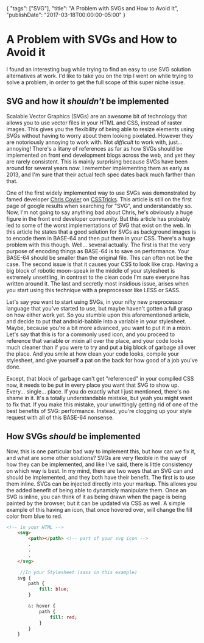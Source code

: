 <meta>
{
    "tags": ["SVG"],
    "title": "A Problem with SVGs and How to Avoid It",
    "publishDate": "2017-03-18T00:00:00-05:00"
}
</meta>

# A Problem with SVGs and How to Avoid it

I found an interesting bug while trying to find an easy to use SVG solution alternatives at work. I'd like to take you on the trip I went on while trying to solve a problem, in order to get the full scope of this super niche issue.

## SVG and how it *shouldn't* be implemented

Scalable Vector Graphics (SVGs) are an awesome bit of technology that allows you to use vector files in your HTML and CSS, instead of raster images. This gives you the flexibility of being able to resize elements using SVGs without having to worry about them looking pixelated. However they are notoriously annoying to work with. Not *difficult* to work with, just... annoying! There's a litany of references as far as how SVGs should be implemented on front end development blogs across the web, and yet they are rarely consistent. This is mainly surprising because SVGs have been around for several years now. I remember implementing them as early as 2013, and I'm sure that their actual tech spec dates back much farther than that.

One of the first widely implemented way to use SVGs was demonstrated by famed developer [Chris Coyier](https://twitter.com/chriscoyier) on [CSSTricks](https://css-tricks.com/using-svg/). This article is still on the first page of google results when searching for "SVG", and understandably so. Now, I'm not going to say anything bad about Chris, he's obviously a huge figure in the front end developer community. But this article has probably led to some of the worst implementations of SVG that exist on the web. In this article he states that a good solution for SVGs as background images is to encode them in BASE-64 and then put them in your CSS. There's a huge problem with this though. Well... several actually. The first is that the very purpose of encoding things as BASE-64 is to save on performance. Your BASE-64 should be smaller than the original file. This can often not be the case. The second issue is that it causes your CSS to look like crap. Having a big block of robotic moon-speak in the middle of your stylesheet is extremely unsettling, in contrast to the clean code I'm sure everyone has written around it. The last and secretly most insidious issue, arises when you start using this technique with a preprocessor like LESS or SASS.

Let's say you want to start using SVGs, in your nifty new preprocessor language that you've started to use, but maybe haven't gotten a full grasp on how either work yet. So you stumble upon this aforementioned article, and decide to put that android-babble into a variable in your stylesheet. Maybe, because you're a bit more advanced, you want to put it in a mixin. Let's say that this is for a commonly used icon, and you proceed to reference that variable or mixin all over the place, and your code looks much cleaner than if you were to try and put a big block of garbage all over the place. And you smile at how clean your code looks, compile your stylesheet, and give yourself a pat on the back for how good of a job you've done.

Except, that block of garbage can't get "referenced" in your compiled CSS now, it needs to be put in every place you want that SVG to show up. Every... single... place. If you do exactly what I just mentioned, there's no shame in it. It's a totally understandable mistake, but yeah you might want to fix that. If you make this mistake, your unwittingly getting rid of one of the best benefits of SVG: performance. Instead, you're clogging up your style request with all of this BASE-64 nonsense.

## How SVGs *should* be implemented

Now, this is one particular bad way to implement this, but how can we fix it, and what are some other solutions? SVGs are very flexible in the way of how they can be implemented, and like I've said, there is little consistency on which way is best. In my mind, there are two ways that an SVG can and should be implemented, and they both have their benefit. The first is to use them inline. SVGs can be injected directly into your markup. This allows you the added benefit of being able to dynamicly manipulate them. Once an SVG is inline, you can think of it as being drawn when the page is being painted by the browser, but it can be updated via CSS as well. A simple example of this having an icon, that once hovered over, will change the fill color from blue to red.

```HTML
<!-- in your HTML -->
	<svg>
		<path></path> <!-- part of your svg icon -->
		.
		.
		.
	</svg>
```

```SASS
	 //In your Stylesheet (sass in this example)
	svg {
		path {
			fill: blue;
		}

		&: hover {
			path {
				fill: red;
			}
		}
	}

```